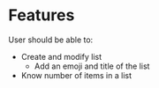 # Features
User should be able to: 
  * Create and modify list
    * Add an emoji and title of the list
  * Know number of items in a list 
  